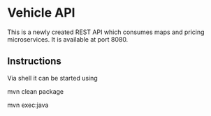 # Vehicle API

This is a newly created REST API which consumes maps and pricing microservices. It is available at port 8080.

## Instructions

Via shell it can be started using

mvn clean package

mvn exec:java
